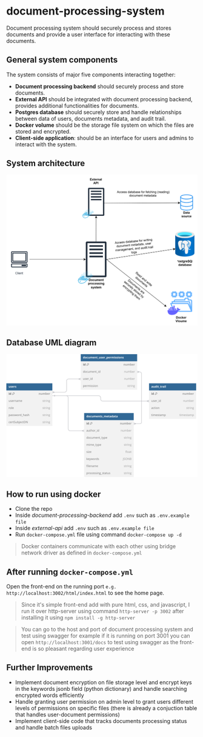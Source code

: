 # document-processing-system
Document processing system should securely process and stores documents and provide a user interface for interacting with these documents.

## General system components
The system consists of major five components interacting together:
* **Document processing backend** should securely process and store documents.
* **External API** should be integrated with document processing backend, provides additional functionalities for documents. 
* **Postgres database** should securely store and handle relationships between data of users, documents metadata, and audit trail.  
* **Docker volume** should be the storage file system on which the files are stored and encrypted.
* **Client-side application**: should be an interface for users and admins to interact with the system. 

## System architecture

<img src="./pictures/sysarch.svg" />

## Database UML diagram

<img src="./pictures/db_uml.svg">

## How to run using docker
- Clone the repo
- Inside *document-processing-backend* add `.env` such as `.env.example file`
- Inside *external-api* add `.env` such as `.env.example file`
- Run `docker-compose.yml` file using command `docker-compose up -d`

> Docker containers communicate with each other using bridge network driver as defined in `docker-compose.yml`

## After running `docker-compose.yml`
Open the front-end on the running port `e.g. http://localhost:3002/html/index.html` to see the home page.

> Since it's simple front-end add with pure html, css, and javascript, I run it over http-server using command 
`http-server -p 3002` after installing it using `npm install -g http-server`

> You can go to the host and port of document processing system and test using swagger
for example if it is running on port 3001 you can open `http://localhost:3001/docs` to test using swagger as the front-end is so pleasant regarding user experience

## Further Improvements 
* Implement document encryption on file storage level and encrypt keys in the keywords jsonb field (python dictionary) and handle searching encrypted words efficiently
* Handle granting user permission on admin level to grant users different levels of permissions on specific files (there is already a conjuction table that handles user-document permissions)
* Implement client-side code that tracks documents processing status and handle batch files uploads




